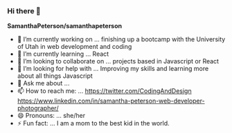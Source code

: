 ### Hi there 👋


**SamanthaPeterson/samanthapeterson** 


- 🔭 I’m currently working on ... finishing up a bootcamp with the University of Utah in web development and coding 
- 🌱 I’m currently learning ... React
- 👯 I’m looking to collaborate on ... projects based in Javascript or React
- 🤔 I’m looking for help with ... Improving my skills and learning more about all things Javascript
- 💬 Ask me about ...
- 📫 How to reach me: ...
https://twitter.com/CodingAndDesign
https://www.linkedin.com/in/samantha-peterson-web-developer-photographer/
- 😄 Pronouns: ... she/her
- ⚡ Fun fact: ... I am a mom to the best kid in the world. 

